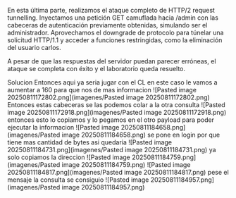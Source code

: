 En esta última parte, realizamos el ataque completo de HTTP/2 request tunnelling. Inyectamos una petición GET camuflada hacia /admin con las cabeceras de autenticación previamente obtenidas, simulando ser el administrador. Aprovechamos el downgrade de protocolo para túnelar una solicitud HTTP/1.1 y acceder a funciones restringidas, como la eliminación del usuario carlos.

A pesar de que las respuestas del servidor puedan parecer erróneas, el ataque se completa con éxito y el laboratorio queda resuelto.

Solucion
Entonces aqui ya seria jugar con el CL en este caso le vamos a aumentar a 160 para que nos de mas informacion
![Pasted image 20250811172802.png](imagenes/Pasted image 20250811172802.png)
Entonces estas cabeceras se las podemos colar a la otra consulta
![Pasted image 20250811172918.png](imagenes/Pasted image 20250811172918.png)
entonces esto lo copiamos y lo pegamos en el otro payload para poder ejecutar la informacion
![Pasted image 20250811184658.png](imagenes/Pasted image 20250811184658.png)
se pone en login por que tiene mas cantidad de bytes
asi quedaria
![Pasted image 20250811184731.png](imagenes/Pasted image 20250811184731.png)
ya solo copiamos la direccion
![Pasted image 20250811184759.png](imagenes/Pasted image 20250811184759.png)
![Pasted image 20250811184817.png](imagenes/Pasted image 20250811184817.png)
pese el mensaje la consulta se consiguio
![Pasted image 20250811184957.png](imagenes/Pasted image 20250811184957.png)


